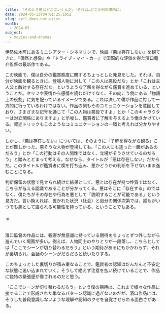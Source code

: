 ```yaml
---
title: 「そのとき鹿はどこにいくんだ」「それは…どこか別の場所に」
date: 2024-05-13T04:01:25.105Z
slug: evil-does-not-exist
month:
  - 2024-05
subject:
  - movies-and-dramas
---
```

伊勢佐木町にあるミニシアター・シネマリンで、映画『悪は存在しない』を観てきた。『偶然と想像』や『ドライブ・マイ・カー』で国際的な評価を得た濱口竜介監督の最新作である。

この映画で、僕は自分の鑑賞態度に関するちょっとした発見をした。それは、自分が映画を観るときに、登場人物に対して「この人は悪役だな」とか「これは主人公と敵対する存在だな」というような了解を得ながら鑑賞を進めている、ということだ。セリフや表情から感情を読むだけでなく、その向こう側にある「物語上の役割」に気を配っているイメージである。これは決して僕が作品に対して一方的に行っているわけではない。作品の側もそのコミュニケーションを意図しており、さまざまな記号を通じて「この人物は悪役ですよ」とか「このキャラクターは対立関係にありますよ」と示唆し、鑑賞者に了解を与えるよう働きかけている。叙述トリックもこのようなコミュニケーションの一環と考えれば分かりやすい。

しかし、『悪は存在しない』については、そのように「了解を得ながら観る」ことが難しかった。悪そうな人物が登場しても、「この人にも違った一面があるのだろう」とか「この行動はその人間性ではなく、立場がそうさせているのだろう」と踏みとどまって考える。なぜなら、タイトルが「悪は存在しない」だからだ。このタイトルが鑑賞者に楔を打ち込み、悪かどうかの判断を下せないまま進むことになる。

判断保留の状態で見せられ続けた結果として、悪とは存在が持つ性質ではなく、こちらが与える認識であることが分かってくる。悪はそこに「存在する」のではなく、僕たちがその存在や行為を悪として「説明することが可能である」という見方だ。言い換えれば、置かれた状況（社会）と自分の関係次第では、誰もがいつでも悪として語られる可能性を持っている、ということでもある。

###### ＊

濱口監督の作品には、観客が無意識に持っている期待をちょっとずつ外しながら進んでいく場面が多い。例えば、人物同士のやりとりが一段落し、こちらとしては「ここでシーンが切り替わるだろう」という期待があるにもかかわらず、それが裏切られ、会話のシーンがだらだらと続いたりする。

このちょっとした裏切りが積み重なることで、鑑賞者の認知はだんだんと不安定な状態に追い込まれていく。そうして絶えず注意を払い続けていることで、作品に独特の緊張感が齎されるのだと思う。

「ここでシーンが切り替わるだろう」という僕の期待は、これまで様々な作品に接することで形成された単なるパターン認識に過ぎないのだが、濱口作品には、そうした普段意識しないような理解や認知のクセを自覚させられる面白さがある。
